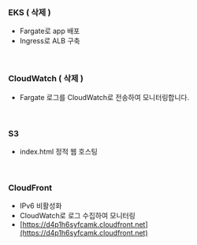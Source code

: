 ### EKS ( 삭제 )
- Fargate로 app 배포
- Ingress로 ALB 구축

<br>

### CloudWatch ( 삭제 )
- Fargate 로그를 CloudWatch로 전송하여 모니터링합니다.

<br>

### S3
- index.html 정적 웹 호스팅

<br>

### CloudFront
- IPv6 비활성화
- CloudWatch로 로그 수집하여 모니터링
- [https://d4p1h6syfcamk.cloudfront.net](https://d4p1h6syfcamk.cloudfront.net)
